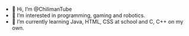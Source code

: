 - 👋 Hi, I’m @ChilimanTube
- 👀 I’m interested in programming, gaming and robotics.
- 🌱 I’m currently learning Java, HTML, CSS at school and C, C++ on my own.
